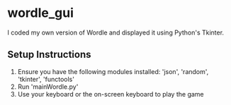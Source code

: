 # wordle_gui

I coded my own version of Wordle and displayed it using Python's Tkinter.

## Setup Instructions

1. Ensure you have the following modules installed: 'json', 'random', 'tkinter', 'functools'
2. Run 'mainWordle.py'
3. Use your keyboard or the on-screen keyboard to play the game
